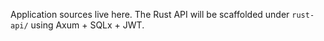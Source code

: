 Application sources live here. The Rust API will be scaffolded under `rust-api/` using Axum + SQLx + JWT.

